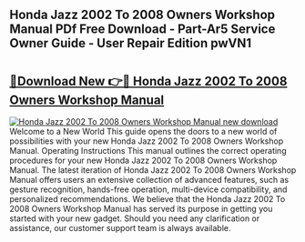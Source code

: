 ## Honda Jazz 2002 To 2008 Owners Workshop Manual PDf Free Download - Part-Ar5 Service Owner Guide - User Repair Edition pwVN1

# <h2><a href="http://cf25406.oget.top/?id=Honda+Jazz+2002+To+2008+Owners+Workshop+Manual">🔗Download New 👉🔴 Honda Jazz 2002 To 2008 Owners Workshop Manual</a></h2>

[![Honda Jazz 2002 To 2008 Owners Workshop Manual new download](https://i.imgur.com/5g1atiW.png)](http://cf25406.oget.top/?id=Honda+Jazz+2002+To+2008+Owners+Workshop+Manual)
Welcome to a New World This guide opens the doors to a new world of possibilities with your new Honda Jazz 2002 To 2008 Owners Workshop Manual. Operating Instructions This manual outlines the correct operating procedures for your new Honda Jazz 2002 To 2008 Owners Workshop Manual. The latest iteration of Honda Jazz 2002 To 2008 Owners Workshop Manual offers users an extensive collection of advanced features, such as gesture recognition, hands-free operation, multi-device compatibility, and personalized recommendations. We believe that the Honda Jazz 2002 To 2008 Owners Workshop Manual has served its purpose in getting you started with your new gadget. Should you need any clarification or assistance, our customer support team is always available.
